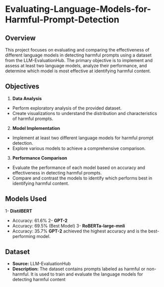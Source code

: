 # Evaluating-Language-Models-for-Harmful-Prompt-Detection

## Overview
This project focuses on evaluating and comparing the effectiveness of different language models in detecting harmful prompts using a dataset from the LLM-EvaluationHub. The primary objective is to implement and assess at least two language models, analyze their performance, and determine which model is most effective at identifying harmful content.

## Objectives
1. **Data Analysis**

- Perform exploratory analysis of the provided dataset.
- Create visualizations to understand the distribution and characteristics of harmful prompts.
2. **Model Implementation**

- Implement at least two different language models for harmful prompt detection.
- Explore various models to achieve a comprehensive comparison.
3. **Performance Comparison**

- Evaluate the performance of each model based on accuracy and effectiveness in detecting harmful prompts.
- Compare and contrast the models to identify which performs best in identifying harmful content.

## Models Used
1- **DistilBERT**
- Accuracy: 61.6%
2- **GPT-2**
- Accuracy: 69.5% (Best Model)
3- **RoBERTa-large-mnli**
- Accuracy: 35.7%
**GPT-2** achieved the highest accuracy and is the best-performing model.


## Dataset
- **Source:** LLM-EvaluationHub
- **Description:** The dataset contains prompts labeled as harmful or non-harmful. It is used to train and evaluate the language models for detecting harmful content
